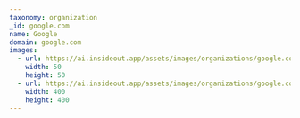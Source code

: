```yaml
---
taxonomy: organization
_id: google.com
name: Google
domain: google.com
images:
  - url: https://ai.insideout.app/assets/images/organizations/google.com-50x50.jpg
    width: 50
    height: 50
  - url: https://ai.insideout.app/assets/images/organizations/google.com-400x400.jpg
    width: 400
    height: 400
---
```

